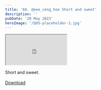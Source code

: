 ```yaml
---
title: '68. @eee_ceng_hoe Short and sweet'
description: ''
pubDate: '20 May 2023'
heroImage: '/QOS-placeholder-1.jpg'
---
```

<iframe src="https://drive.google.com/file/d/1ZDxy3HudUPawciBxvE4qD3iyaQ0jQc-i/preview" width="200" height="100" allow="autoplay" allowfullscreen="allowfullscreen"></iframe>

Short and sweet.
<br>
<br>
<a class="read_more" href="https://drive.google.com/file/d/1ZDxy3HudUPawciBxvE4qD3iyaQ0jQc-i/view?usp=sharing">Download</a>